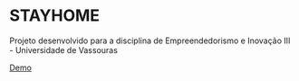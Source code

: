 # STAYHOME
Projeto desenvolvido para a disciplina de Empreendedorismo e Inovação III - Universidade de Vassouras

<a href="https://stay-home-uv.netlify.app" target="_blank">Demo</a>
